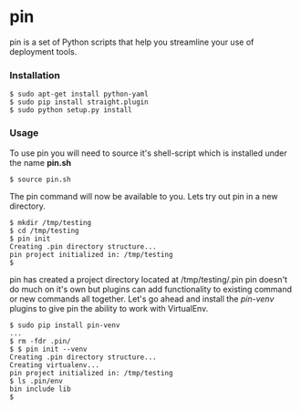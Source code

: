 pin
======

pin is a set of Python scripts that help you streamline your use of deployment tools.

### Installation 

    $ sudo apt-get install python-yaml
    $ sudo pip install straight.plugin
    $ sudo python setup.py install

### Usage

To use pin you will need to source it's shell-script which is installed under the name **pin.sh**

    $ source pin.sh

The pin command will now be available to you. Lets try out pin in a new directory.

    $ mkdir /tmp/testing
    $ cd /tmp/testing
    $ pin init
    Creating .pin directory structure...
    pin project initialized in: /tmp/testing
    $

pin has created a project directory located at /tmp/testing/.pin pin doesn't do much on it's own but plugins can add functionality to existing command or new commands all together. Let's go ahead and install the *pin-venv* plugins to give pin the ability to work with VirtualEnv.

    $ sudo pip install pin-venv
    ...
    $ rm -fdr .pin/
    $ $ pin init --venv
    Creating .pin directory structure...
    Creating virtualenv...
    pin project initialized in: /tmp/testing
    $ ls .pin/env
    bin include lib
    $






